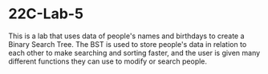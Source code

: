 # 22C-Lab-5

This is a lab that uses data of people's names and birthdays to create a Binary Search Tree.
The BST is used to store people's data in relation to each other to make searching and sorting faster, and
the user is given many different functions they can use to modify or search people.
